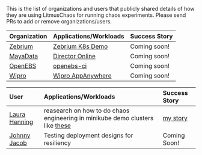 This is the list of organizations and users that publicly shared details of how they are using LitmusChaos for running chaos experiments. 
Please send PRs to add or remove organizations/users.

| Organization | Applications/Workloads | Success Story |
| :---         | :---               | :---|
|[Zebrium](https://www.zebrium.com?utm_source=github&utm_campaign=litmuschaos_repo)|[Zebrium K8s Demo](https://github.com/zebrium/zebrium-kubernetes-demo)|Coming soon!|
|[MayaData](https://mayadata.io)|[Director Online](https://director.mayadata.io/)|Coming soon!|
|[OpenEBS](https://openebs.io/)|[openebs-ci](https://openebs.ci/)|Coming soon!|
|[Wipro](https://www.wipro.com/en-IN/infrastructure/wipros-appanywhere/?utm_source=github&utm_campaign=litmuschaos_repo)|[Wipro AppAnywhere](https://www.wipro.com/en-IN/infrastructure/wipros-appanywhere/?utm_source=github&utm_campaign=litmuschaos_repo)|Coming soon!|

| User | Applications/Workloads | Success Story |
| :--- | :--- | :--- |
| [Laura Henning](https://github.com/LaumiH) | reasearch on how to do chaos engineering in minikube demo clusters like [these](https://github.com/LaumiH/k8sstuff) | [my story](https://github.com/litmuschaos/litmus/tree/master/adopters/Laura_Henning_Research_Project.md) |
| [Johnny Jacob](https://github.com/johnnyjacob) | Testing deployment designs for resiliency | Coming Soon! |
